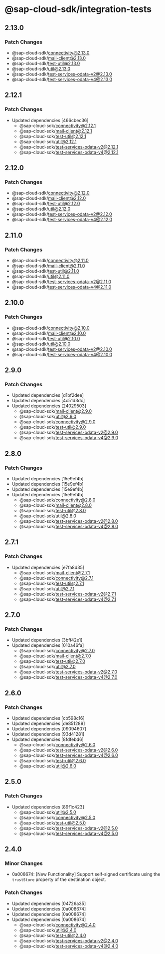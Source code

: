 # @sap-cloud-sdk/integration-tests

## 2.13.0

### Patch Changes

- @sap-cloud-sdk/connectivity@2.13.0
- @sap-cloud-sdk/mail-client@2.13.0
- @sap-cloud-sdk/test-util@2.13.0
- @sap-cloud-sdk/util@2.13.0
- @sap-cloud-sdk/test-services-odata-v2@2.13.0
- @sap-cloud-sdk/test-services-odata-v4@2.13.0

## 2.12.1

### Patch Changes

- Updated dependencies [466cbec36]
  - @sap-cloud-sdk/connectivity@2.12.1
  - @sap-cloud-sdk/mail-client@2.12.1
  - @sap-cloud-sdk/test-util@2.12.1
  - @sap-cloud-sdk/util@2.12.1
  - @sap-cloud-sdk/test-services-odata-v2@2.12.1
  - @sap-cloud-sdk/test-services-odata-v4@2.12.1

## 2.12.0

### Patch Changes

- @sap-cloud-sdk/connectivity@2.12.0
- @sap-cloud-sdk/mail-client@2.12.0
- @sap-cloud-sdk/test-util@2.12.0
- @sap-cloud-sdk/util@2.12.0
- @sap-cloud-sdk/test-services-odata-v2@2.12.0
- @sap-cloud-sdk/test-services-odata-v4@2.12.0

## 2.11.0

### Patch Changes

- @sap-cloud-sdk/connectivity@2.11.0
- @sap-cloud-sdk/mail-client@2.11.0
- @sap-cloud-sdk/test-util@2.11.0
- @sap-cloud-sdk/util@2.11.0
- @sap-cloud-sdk/test-services-odata-v2@2.11.0
- @sap-cloud-sdk/test-services-odata-v4@2.11.0

## 2.10.0

### Patch Changes

- @sap-cloud-sdk/connectivity@2.10.0
- @sap-cloud-sdk/mail-client@2.10.0
- @sap-cloud-sdk/test-util@2.10.0
- @sap-cloud-sdk/util@2.10.0
- @sap-cloud-sdk/test-services-odata-v2@2.10.0
- @sap-cloud-sdk/test-services-odata-v4@2.10.0

## 2.9.0

### Patch Changes

- Updated dependencies [d1bf2dee]
- Updated dependencies [4c51d3dc]
- Updated dependencies [24029503]
  - @sap-cloud-sdk/mail-client@2.9.0
  - @sap-cloud-sdk/util@2.9.0
  - @sap-cloud-sdk/connectivity@2.9.0
  - @sap-cloud-sdk/test-util@2.9.0
  - @sap-cloud-sdk/test-services-odata-v2@2.9.0
  - @sap-cloud-sdk/test-services-odata-v4@2.9.0

## 2.8.0

### Patch Changes

- Updated dependencies [15e9ef4b]
- Updated dependencies [15e9ef4b]
- Updated dependencies [15e9ef4b]
- Updated dependencies [15e9ef4b]
  - @sap-cloud-sdk/connectivity@2.8.0
  - @sap-cloud-sdk/mail-client@2.8.0
  - @sap-cloud-sdk/test-util@2.8.0
  - @sap-cloud-sdk/util@2.8.0
  - @sap-cloud-sdk/test-services-odata-v2@2.8.0
  - @sap-cloud-sdk/test-services-odata-v4@2.8.0

## 2.7.1

### Patch Changes

- Updated dependencies [e7fa8d35]
  - @sap-cloud-sdk/mail-client@2.7.1
  - @sap-cloud-sdk/connectivity@2.7.1
  - @sap-cloud-sdk/test-util@2.7.1
  - @sap-cloud-sdk/util@2.7.1
  - @sap-cloud-sdk/test-services-odata-v2@2.7.1
  - @sap-cloud-sdk/test-services-odata-v4@2.7.1

## 2.7.0

### Patch Changes

- Updated dependencies [3bff42e1]
- Updated dependencies [010a46fa]
  - @sap-cloud-sdk/connectivity@2.7.0
  - @sap-cloud-sdk/mail-client@2.7.0
  - @sap-cloud-sdk/test-util@2.7.0
  - @sap-cloud-sdk/util@2.7.0
  - @sap-cloud-sdk/test-services-odata-v2@2.7.0
  - @sap-cloud-sdk/test-services-odata-v4@2.7.0

## 2.6.0

### Patch Changes

- Updated dependencies [cb598c16]
- Updated dependencies [de851289]
- Updated dependencies [09094607]
- Updated dependencies [93d41281]
- Updated dependencies [8fdfebd6]
  - @sap-cloud-sdk/connectivity@2.6.0
  - @sap-cloud-sdk/test-services-odata-v2@2.6.0
  - @sap-cloud-sdk/test-services-odata-v4@2.6.0
  - @sap-cloud-sdk/test-util@2.6.0
  - @sap-cloud-sdk/util@2.6.0

## 2.5.0

### Patch Changes

- Updated dependencies [89f1c423]
  - @sap-cloud-sdk/util@2.5.0
  - @sap-cloud-sdk/connectivity@2.5.0
  - @sap-cloud-sdk/test-util@2.5.0
  - @sap-cloud-sdk/test-services-odata-v2@2.5.0
  - @sap-cloud-sdk/test-services-odata-v4@2.5.0

## 2.4.0

### Minor Changes

- 0a008674: [New Functionality] Support self-signed certificate using the `trustStore` property of the destination object.

### Patch Changes

- Updated dependencies [04726a35]
- Updated dependencies [0a008674]
- Updated dependencies [0a008674]
- Updated dependencies [0a008674]
  - @sap-cloud-sdk/connectivity@2.4.0
  - @sap-cloud-sdk/util@2.4.0
  - @sap-cloud-sdk/test-util@2.4.0
  - @sap-cloud-sdk/test-services-odata-v2@2.4.0
  - @sap-cloud-sdk/test-services-odata-v4@2.4.0
